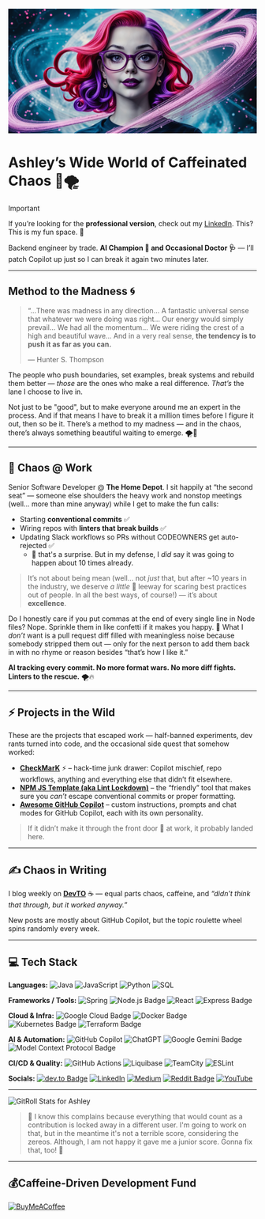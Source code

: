 ![Ashley’s Wide World of Caffeinated Chaos](./banner.jpg)

# Ashley’s Wide World of Caffeinated Chaos 🦄🌪️

> [!IMPORTANT]
> If you’re looking for the **professional version**, check out my [LinkedIn](https://linkedin.com/in/anchildress1).
> This? This is my fun space. 🫶

Backend engineer by trade. **AI Champion 🦾 and Occasional Doctor 🩺** — I’ll patch Copilot up just so I can break it again two minutes later.

---

## Method to the Madness 🌀

> “…There was madness in any direction… A fantastic universal sense that whatever we were doing was right… Our energy would simply prevail… We had all the momentum… We were riding the crest of a high and beautiful wave… And in a very real sense, **the tendency is to push it as far as you can.**
>
> — Hunter S. Thompson

The people who push boundaries, set examples, break systems and rebuild them better — _those_ are the ones who make a real difference. _That’s_ the lane I choose to live in.

Not just to be "good", but to make everyone around me an expert in the process. And if that means I have to break it a million times before I figure it out, then so be it. There’s a method to my madness — and in the chaos, there’s always something beautiful waiting to emerge. 🌪️🦄

---

## 💼 Chaos @ Work

Senior Software Developer @ **The Home Depot**.
I sit happily at “the second seat” — someone else shoulders the heavy work and nonstop meetings (well… more than mine anyway) while I get to make the fun calls:

- Starting **conventional commits** ✅
- Wiring repos with **linters that break builds** ✅
- Updating Slack workflows so PRs without CODEOWNERS get auto-rejected ✅
  - 🤫 that's a surprise. But in my defense, I _did_ say it was going to happen about 10 times already.

> It’s not about being mean (well… not _just_ that, but after ~10 years in the industry, we deserve _a little_ 🤏 leeway for scaring best practices out of people. In all the best ways, of course!) — it’s about **excellence**.

Do I honestly care if you put commas at the end of every single line in Node files? Nope. Sprinkle them in like confetti if it makes you happy. 🎉
What I _don’t_ want is a pull request diff filled with meaningless noise because somebody stripped them out — only for the next person to add them back in with no rhyme or reason besides “that’s how I like it.”

**AI tracking every commit. No more format wars. No more diff fights. Linters to the rescue.** 🌪️🔥

---

## ⚡ Projects in the Wild

These are the projects that escaped work — half-banned experiments, dev rants turned into code, and the occasional side quest that somehow worked:

- **[CheckMarK](https://github.com/yourusername/checkmark)** ⚡ – hack-time junk drawer: Copilot mischief, repo workflows, anything and everything else that didn’t fit elsewhere.
- **[NPM JS Template (aka Lint Lockdown)](https://www.github.com/anchildress1/npm-nodejs-template)** – the “friendly” tool that makes sure you _can’t_ escape conventional commits or proper formatting.
- **[Awesome GitHub Copilot](https://github.com/anchildress1/awesome-github-copilot)** – custom instructions, prompts and chat modes for GitHub Copilot, each with its own personality.

> If it didn’t make it through the front door 🚪 at work, it probably landed here.

---

## ✍️ Chaos in Writing

I blog weekly on **[DevTO](https://dev.to/anchildress1)** ☕ — equal parts chaos, caffeine, and _“didn’t think that through, but it worked anyway.”_

New posts are mostly about GitHub Copilot, but the topic roulette wheel spins randomly every week.

---

## 💻 Tech Stack

**Languages:** ![Java](https://img.shields.io/badge/java-%23ED8B00.svg?style=flat&logo=openjdk&logoColor=white) ![JavaScript](https://img.shields.io/badge/javascript-%23323330.svg?style=flat&logo=javascript&logoColor=%23F7DF1E) ![Python](https://img.shields.io/badge/python-3670A0?style=flat&logo=python&logoColor=ffdd54) ![SQL](https://img.shields.io/badge/SQL-336791?style=flat&logo=postgresql&logoColor=white)

**Frameworks / Tools:** ![Spring](https://img.shields.io/badge/spring-%236DB33F.svg?style=flat&logo=spring&logoColor=white) ![Node.js Badge](https://img.shields.io/badge/nodejs-5FA04E?style=flat&logo=nodedotjs&logoColor=white) ![React](https://img.shields.io/badge/react-%2320232a.svg?style=flat&logo=react&logoColor=2361DAFB) ![Express Badge](https://img.shields.io/badge/Express-000?logo=express&logoColor=fff&style=flat)

**Cloud & Infra:** ![Google Cloud Badge](https://img.shields.io/badge/Google%20Cloud-4285F4?logo=googlecloud&logoColor=fff&style=flat) ![Docker Badge](https://img.shields.io/badge/Docker-2496ED?logo=docker&logoColor=fff&style=flat) ![Kubernetes Badge](https://img.shields.io/badge/Kubernetes-326CE5?logo=kubernetes&logoColor=fff&style=flat) ![Terraform Badge](https://img.shields.io/badge/Terraform-844FBA?logo=terraform&logoColor=fff&style=flat)

**AI & Automation:** ![GitHub Copilot](https://img.shields.io/badge/Copilot-%2300bfbf.svg?style=flat&logo=github&logoColor=white) ![ChatGPT](https://img.shields.io/badge/ChatGPT-%234B3263.svg?style=flat&logo=openai&logoColor=white) ![Google Gemini Badge](https://img.shields.io/badge/Google%20Gemini-8E75B2?logo=googlegemini&logoColor=fff) ![Model Context Protocol Badge](https://img.shields.io/badge/Model%20Context%20Protocol-000?logo=modelcontextprotocol&logoColor=fff&style=flat)

**CI/CD & Quality:** ![GitHub Actions](https://img.shields.io/badge/github%20actions-%232671E5.svg?style=flat&logo=githubactions&logoColor=white) ![Liquibase](https://img.shields.io/badge/Liquibase-%230073B3.svg?style=flat&logo=liquibase&logoColor=white) ![TeamCity](https://img.shields.io/badge/TeamCity-000000.svg?style=flat&logo=teamcity&logoColor=white) ![ESLint](https://img.shields.io/badge/ESLint-4B3263?style=flat&logo=eslint&logoColor=white)

**Socials:** [![dev.to Badge](https://img.shields.io/badge/dev.to-0A0A0A?logo=devdotto&logoColor=fff&style=flat)](https://dev.to/anchildress1) [![LinkedIn](https://img.shields.io/badge/LinkedIn-%230077B5.svg?logo=linkedin&logoColor=white)](https://linkedin.com/in/anchildress1) [![Medium](https://img.shields.io/badge/Medium-12100E?logo=medium&logoColor=white)](https://medium.com/@anchildress1) [![Reddit Badge](https://img.shields.io/badge/Reddit-FF4500?logo=reddit&logoColor=fff&style=flat-square)](https://www.reddit.com/user/anchildress1/) [![YouTube](https://img.shields.io/badge/YouTube-%23FF0000.svg?logo=YouTube&logoColor=white)](https://youtube.com/@anchildress1)

---

![GitRoll Stats for Ashley](https://gitroll.io/api/badges/profiles/v1/uWzdOqhRHqCMvGwNH6KkRJ1c611v1?theme=dracula)

> 🦄 I know this complains because everything that would count as a contribution is locked away in a different user. I'm going to work on that, but in the meantime it's not a terrible score, considering the zereos. Although, I am not happy it gave me a junior score. Gonna fix that, too! 🤪

---

## 💰Caffeine-Driven Development Fund

[![BuyMeACoffee](https://img.shields.io/badge/Buy%20Me%20a%20Coffee-ffdd00?style=for-the-badge&logo=buy-me-a-coffee&logoColor=black)](https://buymeacoffee.com/anchildress1)
